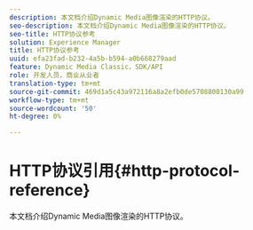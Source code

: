 ```yaml
---
description: 本文档介绍Dynamic Media图像渲染的HTTP协议。
seo-description: 本文档介绍Dynamic Media图像渲染的HTTP协议。
seo-title: HTTP协议参考
solution: Experience Manager
title: HTTP协议参考
uuid: efa23fad-b232-4a5b-b594-a0b668279aad
feature: Dynamic Media Classic，SDK/API
role: 开发人员，商业从业者
translation-type: tm+mt
source-git-commit: 469d1a5c43a972116a8a2efb0de5708800130a99
workflow-type: tm+mt
source-wordcount: '50'
ht-degree: 0%

---
```



# HTTP协议引用{#http-protocol-reference}

本文档介绍Dynamic Media图像渲染的HTTP协议。


